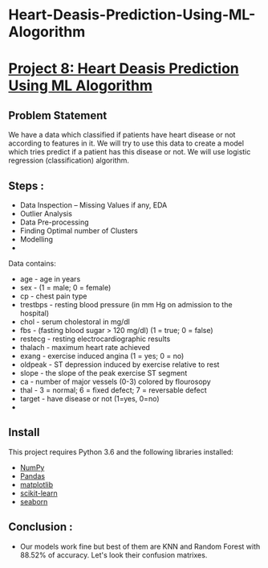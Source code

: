 # Heart-Deasis-Prediction-Using-ML-Alogorithm
# [Project  8: Heart Deasis Prediction Using ML Alogorithm](https://github.com/sbsahane12/Machine-Learning-Projects-for-2023.git) 
## Problem Statement
We have a data which classified if patients have heart disease or not according to features in it. We will try to use this data to create a model which tries predict if a patient has this disease or not. We will use logistic regression (classification) algorithm.
## Steps :
- Data Inspection – Missing Values if any, EDA
- Outlier Analysis
- Data Pre-processing
- Finding Optimal number of Clusters
- Modelling
- 
Data contains:
* age - age in years 
* sex - (1 = male; 0 = female)
* cp - chest pain type
* trestbps - resting blood pressure (in mm Hg on admission to the hospital) 
* chol - serum cholestoral in mg/dl
* fbs - (fasting blood sugar > 120 mg/dl) (1 = true; 0 = false) 
* restecg - resting electrocardiographic results
* thalach - maximum heart rate achieved
* exang - exercise induced angina (1 = yes; 0 = no) 
* oldpeak - ST depression induced by exercise relative to rest
* slope - the slope of the peak exercise ST segment 
* ca - number of major vessels (0-3) colored by flourosopy
* thal - 3 = normal; 6 = fixed defect; 7 = reversable defect  
* target - have disease or not (1=yes, 0=no)
* 
## Install
This project requires Python 3.6 and the following libraries installed:
- [NumPy](http://www.numpy.org/)
- [Pandas](http://pandas.pydata.org)
- [matplotlib](http://matplotlib.org/)
- [scikit-learn](http://scikit-learn.org/stable/)
- [seaborn](https://seaborn.pydata.org/)
## Conclusion : 
- Our models work fine but best of them are KNN and Random Forest with 88.52% of accuracy. Let's look their confusion matrixes.
